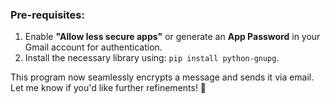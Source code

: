 ### Pre-requisites:
1. Enable **"Allow less secure apps"** or generate an **App Password** in your Gmail account for authentication.
2. Install the necessary library using: `pip install python-gnupg`.

This program now seamlessly encrypts a message and sends it via email. Let me know if you'd like further refinements! 🚀
